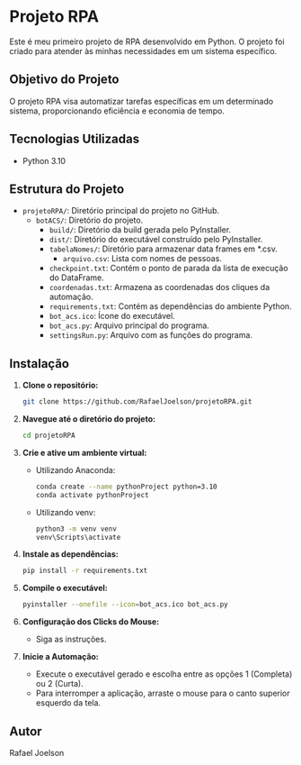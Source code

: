 # Projeto RPA

Este é meu primeiro projeto de RPA desenvolvido em Python. O projeto foi criado para atender às minhas necessidades em um sistema específico.

## Objetivo do Projeto

O projeto RPA visa automatizar tarefas específicas em um determinado sistema, proporcionando eficiência e economia de tempo.

## Tecnologias Utilizadas

- Python 3.10

## Estrutura do Projeto

- `projetoRPA/`: Diretório principal do projeto no GitHub.
    - `botACS/`: Diretório do projeto.
        - `build/`: Diretório da build gerada pelo PyInstaller.
        - `dist/`: Diretório do executável construído pelo PyInstaller.
        - `tabelaNomes/`: Diretório para armazenar data frames em *.csv.
            - `arquivo.csv`: Lista com nomes de pessoas.
        - `checkpoint.txt`: Contém o ponto de parada da lista de execução do DataFrame.
        - `coordenadas.txt`: Armazena as coordenadas dos cliques da automação.
        - `requirements.txt`: Contém as dependências do ambiente Python.
        - `bot_acs.ico`: Ícone do executável.
        - `bot_acs.py`: Arquivo principal do programa.
        - `settingsRun.py`: Arquivo com as funções do programa.

## Instalação

1. **Clone o repositório:**
    ```bash
    git clone https://github.com/RafaelJoelson/projetoRPA.git
    ```

2. **Navegue até o diretório do projeto:**
    ```bash
    cd projetoRPA
    ```

3. **Crie e ative um ambiente virtual:**
   - Utilizando Anaconda:
     ```bash
     conda create --name pythonProject python=3.10
     conda activate pythonProject
     ```
   - Utilizando venv:
     ```bash
     python3 -m venv venv
     venv\Scripts\activate
     ```

4. **Instale as dependências:**
    ```bash
    pip install -r requirements.txt
    ```

5. **Compile o executável:**
    ```bash
    pyinstaller --onefile --icon=bot_acs.ico bot_acs.py
    ```

6. **Configuração dos Clicks do Mouse:**
    - Siga as instruções.

7. **Inicie a Automação:**
    - Execute o executável gerado e escolha entre as opções 1 (Completa) ou 2 (Curta).
    - Para interromper a aplicação, arraste o mouse para o canto superior esquerdo da tela.

## Autor

Rafael Joelson
